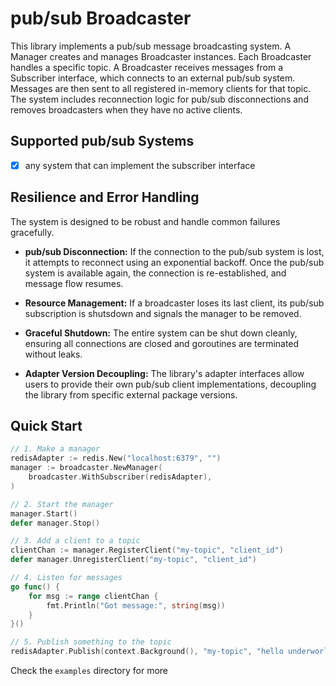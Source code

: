 # pub/sub Broadcaster

This library implements a pub/sub message broadcasting system. A Manager creates and manages Broadcaster instances. Each Broadcaster handles a specific topic. A Broadcaster receives messages from a Subscriber interface, which connects to an external pub/sub system. Messages are then sent to all registered in-memory clients for that topic. The system includes reconnection logic for pub/sub disconnections and removes broadcasters when they have no active clients.

## Supported pub/sub Systems

*   [x] any system that can implement the subscriber interface

## Resilience and Error Handling

The system is designed to be robust and handle common failures gracefully.

*   **pub/sub Disconnection:** If the connection to the pub/sub system is lost, it attempts to reconnect using an exponential backoff. Once the pub/sub system is available again, the connection is re-established, and message flow resumes.

*   **Resource Management:** If a broadcaster loses its last client, its pub/sub subscription is shutsdown and signals the manager to be removed.

*   **Graceful Shutdown:** The entire system can be shut down cleanly, ensuring all connections are closed and goroutines are terminated without leaks.

*   **Adapter Version Decoupling:** The library's adapter interfaces allow users to provide their own pub/sub client implementations, decoupling the library from specific external package versions.

## Quick Start

```go
// 1. Make a manager
redisAdapter := redis.New("localhost:6379", "")
manager := broadcaster.NewManager(
    broadcaster.WithSubscriber(redisAdapter),
)

// 2. Start the manager
manager.Start()
defer manager.Stop()

// 3. Add a client to a topic
clientChan := manager.RegisterClient("my-topic", "client_id")
defer manager.UnregisterClient("my-topic", "client_id")

// 4. Listen for messages
go func() {
    for msg := range clientChan {
        fmt.Println("Got message:", string(msg))
    }
}()

// 5. Publish something to the topic
redisAdapter.Publish(context.Background(), "my-topic", "hello underworld")
```

Check the `examples` directory for more